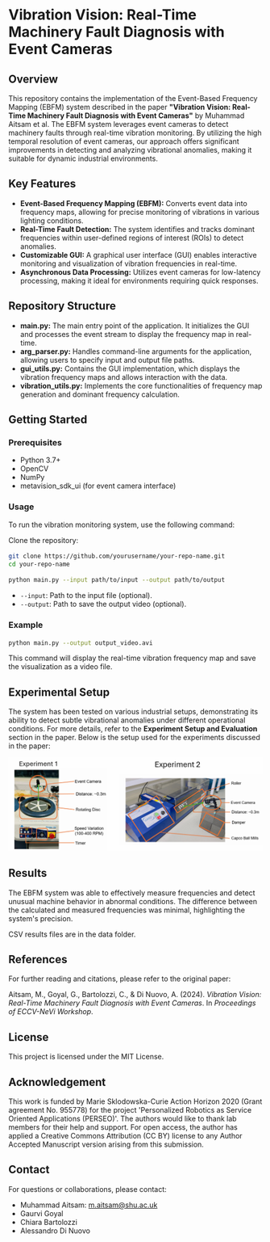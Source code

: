 # Vibration Vision: Real-Time Machinery Fault Diagnosis with Event Cameras

## Overview

This repository contains the implementation of the Event-Based Frequency Mapping (EBFM) system described in the paper **"Vibration Vision: Real-Time Machinery Fault Diagnosis with Event Cameras"** by Muhammad Aitsam et al. The EBFM system leverages event cameras to detect machinery faults through real-time vibration monitoring. By utilizing the high temporal resolution of event cameras, our approach offers significant improvements in detecting and analyzing vibrational anomalies, making it suitable for dynamic industrial environments.

## Key Features

- **Event-Based Frequency Mapping (EBFM):** Converts event data into frequency maps, allowing for precise monitoring of vibrations in various lighting conditions.
- **Real-Time Fault Detection:** The system identifies and tracks dominant frequencies within user-defined regions of interest (ROIs) to detect anomalies.
- **Customizable GUI:** A graphical user interface (GUI) enables interactive monitoring and visualization of vibration frequencies in real-time.
- **Asynchronous Data Processing:** Utilizes event cameras for low-latency processing, making it ideal for environments requiring quick responses.

## Repository Structure

- **main.py:** The main entry point of the application. It initializes the GUI and processes the event stream to display the frequency map in real-time.
- **arg_parser.py:** Handles command-line arguments for the application, allowing users to specify input and output file paths.
- **gui_utils.py:** Contains the GUI implementation, which displays the vibration frequency maps and allows interaction with the data.
- **vibration_utils.py:** Implements the core functionalities of frequency map generation and dominant frequency calculation.

## Getting Started

### Prerequisites

- Python 3.7+
- OpenCV
- NumPy
- metavision_sdk_ui (for event camera interface)


### Usage

To run the vibration monitoring system, use the following command:

Clone the repository:

```bash
git clone https://github.com/yourusername/your-repo-name.git
cd your-repo-name
```

```bash
python main.py --input path/to/input --output path/to/output
```

- `--input`: Path to the input file (optional).
- `--output`: Path to save the output video (optional).

### Example

```bash
python main.py --output output_video.avi
```

This command will display the real-time vibration frequency map and save the visualization as a video file.

## Experimental Setup

The system has been tested on various industrial setups, demonstrating its ability to detect subtle vibrational anomalies under different operational conditions. For more details, refer to the **Experiment Setup and Evaluation** section in the paper.
Below is the setup used for the experiments discussed in the paper:

![Experiment Setup](images/combined_image.png)

## Results

The EBFM system was able to effectively measure frequencies and detect unusual machine behavior in abnormal conditions. The difference between the calculated and measured frequencies was minimal, highlighting the system's precision.


CSV results files are in the data folder.

## References

For further reading and citations, please refer to the original paper:

Aitsam, M., Goyal, G., Bartolozzi, C., & Di Nuovo, A. (2024). *Vibration Vision: Real-Time Machinery Fault Diagnosis with Event Cameras*. In *Proceedings of ECCV-NeVi Workshop*.

## License

This project is licensed under the MIT License.

## Acknowledgement

This work is funded by Marie Sklodowska-Curie Action Horizon 2020 (Grant agreement No. 955778) for the project 'Personalized Robotics as Service Oriented Applications (PERSEO)'. The authors would like to thank lab members for their help and support. For open access, the author has applied a Creative Commons Attribution (CC BY) license to any Author Accepted Manuscript version arising from this submission.

## Contact

For questions or collaborations, please contact:

- Muhammad Aitsam: m.aitsam@shu.ac.uk
- Gaurvi Goyal
- Chiara Bartolozzi
- Alessandro Di Nuovo
